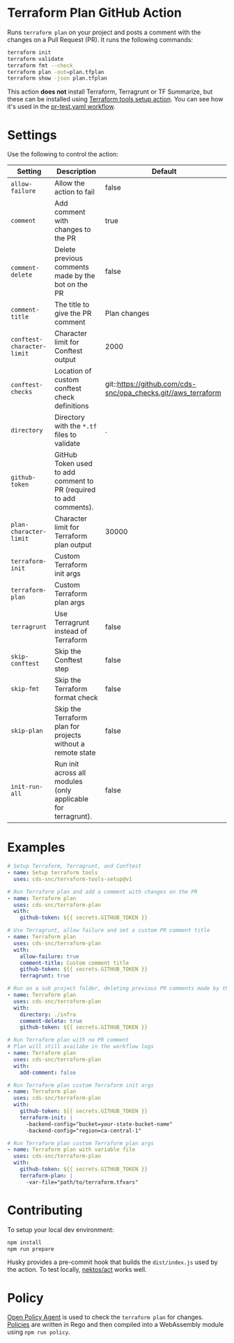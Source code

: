 # Terraform Plan GitHub Action
Runs `terraform plan` on your project and posts a comment with the changes on a Pull Request (PR).  It runs the following commands:
```sh
terraform init
terraform validate
terraform fmt --check
terraform plan -out=plan.tfplan
terraform show -json plan.tfplan 
```
This action **does not** install Terraform, Terragrunt or TF Summarize, but these can be installed using [Terraform tools setup action](https://github.com/cds-snc/terraform-tools-setup).  You can see how it's used in the [pr-test.yaml workflow](.github/workflows/pr-test.yaml).

# Settings
Use the following to control the action:

| Setting          |      Description                                                   |  Default     |
|------------------|--------------------------------------------------------------------|--------------|
| `allow-failure`  | Allow the action to fail                                           | false        |
| `comment`        | Add comment with changes to the PR                                 | true         |
| `comment-delete` | Delete previous comments made by the bot on the PR                 | false        |
| `comment-title`  | The title to give the PR comment                                   | Plan changes |
| `conftest-character-limit` | Character limit for Conftest output                      | 2000         |
| `conftest-checks`| Location of custom conftest check definitions                      | git::https://github.com/cds-snc/opa_checks.git//aws_terraform |
| `directory`      | Directory with the `*.tf` files to validate                        | .            |
| `github-token`   | GitHub Token used to add comment to PR (required to add comments). |              |
| `plan-character-limit` | Character limit for Terraform plan output                    | 30000        |
| `terraform-init` | Custom Terraform init args                                         |              |
| `terraform-plan` | Custom Terraform plan args                                         |              |
| `terragrunt`     | Use Terragrunt instead of Terraform                                | false        |
| `skip-conftest`  | Skip the Conftest step                                             | false        |
| `skip-fmt`       | Skip the Terraform format check                                    | false        |
| `skip-plan`      | Skip the Terraform plan for projects without a remote state        | false        |
| `init-run-all`   | Run init across all modules (only applicable for terragrunt).      | false        |


# Examples
```yaml
# Setup Terraform, Terragrunt, and Conftest
- name: Setup terraform tools
  uses: cds-snc/terraform-tools-setup@v1

# Run Terraform plan and add a comment with changes on the PR
- name: Terraform plan
  uses: cds-snc/terraform-plan
  with:
    github-token: ${{ secrets.GITHUB_TOKEN }}

# Use Terragrunt, allow failure and set a custom PR comment title
- name: Terraform plan
  uses: cds-snc/terraform-plan
  with:
    allow-failure: true
    comment-title: Custom comment title
    github-token: ${{ secrets.GITHUB_TOKEN }}
    terragrunt: true

# Run on a sub project folder, deleting previous PR comments made by the action
- name: Terraform plan
  uses: cds-snc/terraform-plan
  with:
    directory: ./infra
    comment-delete: true
    github-token: ${{ secrets.GITHUB_TOKEN }}

# Run Terraform plan with no PR comment
# Plan will still availabe in the workflow logs
- name: Terraform plan
  uses: cds-snc/terraform-plan
  with:
    add-comment: false

# Run Terraform plan custom Terraform init args
- name: Terraform plan
  uses: cds-snc/terraform-plan
  with:
    github-token: ${{ secrets.GITHUB_TOKEN }}
    terraform-init: |
      -backend-config="bucket=your-state-bucket-name"
      -backend-config="region=ca-central-1"

# Run Terraform plan custom Terraform plan args
- name: Terraform plan with variable file
  uses: cds-snc/terraform-plan
  with:
    github-token: ${{ secrets.GITHUB_TOKEN }}
    terraform-plan: |
      -var-file="path/to/terraform.tfvars"
```

# Contributing
To setup your local dev environment:
```sh
npm install
npm run prepare
```
Husky provides a pre-commit hook that builds the `dist/index.js` used by the action.  To test locally, [nektos/act](https://github.com/nektos/act) works well.

# Policy
[Open Policy Agent](https://www.openpolicyagent.org/) is used to check the `terraform plan` for changes.  [Policies](./policy) are written in Rego and then compiled into a WebAssembly module using `npm run policy`.
